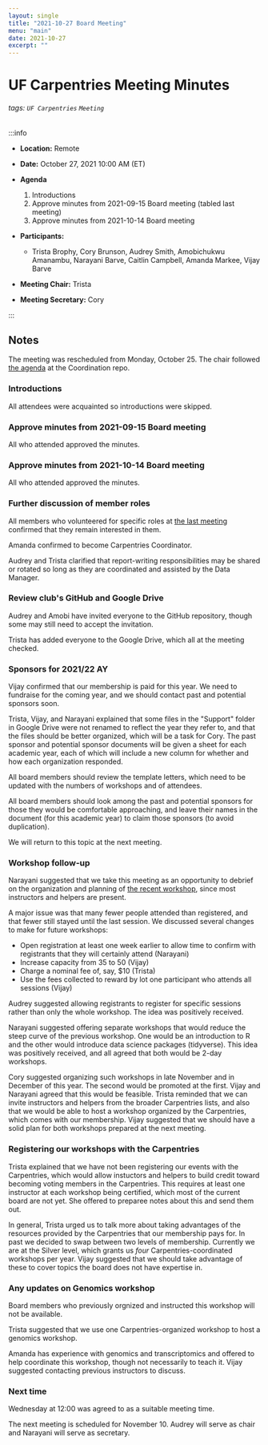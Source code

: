 ```yaml
---
layout: single
title: "2021-10-27 Board Meeting"
menu: "main"
date: 2021-10-27
excerpt: ""
---
```


UF Carpentries Meeting Minutes
===

###### tags: `UF Carpentries` `Meeting`

:::info
- **Location:** Remote
- **Date:** October 27, 2021 10:00 AM (ET)
- **Agenda**

    1. Introductions
    2. Approve minutes from 2021-09-15 Board meeting (tabled last meeting)
    3. Approve minutes from 2021-10-14 Board meeting


- **Participants:**
    - Trista Brophy, Cory Brunson, Audrey Smith, Amobichukwu Amanambu, Narayani Barve, Caitlin Campbell, Amanda Markee, Vijay Barve
- **Meeting Chair:** Trista
- **Meeting Secretary:** Cory

:::
## Notes
<!-- Enter other important details discussed during the meeting here. -->

The meeting was rescheduled from Monday, October 25. The chair followed [the agenda](https://github.com/UF-Carpentry/Coordination/issues/180) at the Coordination repo.

### Introductions

All attendees were acquainted so introductions were skipped.

### Approve minutes from 2021-09-15 Board meeting

All who attended approved the minutes.

### Approve minutes from 2021-10-14 Board meeting

All who attended approved the minutes.

### Further discussion of member roles

All members who volunteered for specific roles at [the last meeting](https://www.uf-carpentries.org/minutes/board-2021-10-14/) confirmed that they remain interested in them.

Amanda confirmed to become Carpentries Coordinator.

Audrey and Trista clarified that report-writing responsibilities may be shared or rotated so long as they are coordinated and assisted by the Data Manager.

### Review club's GitHub and Google Drive

Audrey and Amobi have invited everyone to the GitHub repository, though some may still need to accept the invitation.

Trista has added everyone to the Google Drive, which all at the meeting checked.

### Sponsors for 2021/22 AY

Vijay confirmed that our membership is paid for this year. We need to fundraise for the coming year, and we should contact past and potential sponsors soon.

Trista, Vijay, and Narayani explained that some files in the "Support" folder in Google Drive were not renamed to reflect the year they refer to, and that the files should be better organized, which will be a task for Cory. The past sponsor and potential sponsor documents will be given a sheet for each academic year, each of which will include a new column for whether and how each organization responded.

All board members should review the template letters, which need to be updated with the numbers of workshops and of attendees.

All board members should look among the past and potential sponsors for those they would be comfortable approaching, and leave their names in the document (for this academic year) to claim those sponsors (to avoid duplication).

We will return to this topic at the next meeting.

### Workshop follow-up

Narayani suggested that we take this meeting as an opportunity to debrief on the organization and planning of [the recent workshop](https://uf-carpentry.github.io/2021-09-27-Intro_to_R/), since most instructors and helpers are present.

A major issue was that many fewer people attended than registered, and that fewer still stayed until the last session. We discussed several changes to make for future workshops:
  * Open registration at least one week earlier to allow time to confirm with registrants that they will certainly attend (Narayani)
  * Increase capacity from 35 to 50 (Vijay)
  * Charge a nominal fee of, say, $10 (Trista)
  * Use the fees collected to reward by lot one participant who attends all sessions (Vijay)

Audrey suggested allowing registrants to register for specific sessions rather than only the whole workshop. The idea was positively received.

Narayani suggested offering separate workshops that would reduce the steep curve of the previous workshop. One would be an introduction to R and the other would introduce data science packages (tidyverse). This idea was positively received, and all agreed that both would be 2-day workshops.

Cory suggested organizing such workshops in late November and in December of this year. The second would be promoted at the first. Vijay and Narayani agreed that this would be feasible. Trista reminded that we can invite instructors and helpers from the broader Carpentries lists, and also that we would be able to host a workshop organized by the Carpentries, which comes with our membership. Vijay suggested that we should have a solid plan for both workshops prepared at the next meeting.

### Registering our workshops with the Carpentries

Trista explained that we have not been registering our events with the Carpentries, which would allow instuctors and helpers to build credit toward becoming voting members in the Carpentries. This requires at least one instructor at each workshop being certified, which most of the current board are not yet. She offered to preparee notes about this and send them out.

In general, Trista urged us to talk more about taking advantages of the resources provided by the Carpentries that our membership pays for. In past we decided to swap between two levels of membership. Currently we are at the Silver level, which grants us _four_ Carpentries-coordinated workshops per year. Vijay suggested that we should take advantage of these to cover topics the board does not have expertise in.

### Any updates on Genomics workshop

Board members who previously orgnized and instructed this workshop will not be available.

Trista suggested that we use one Carpentries-organized workshop to host a genomics workshop.

Amanda has experience with genomics and transcriptomics and offered to help coordinate this workshop, though not necessarily to teach it. Vijay suggested contacting previous instructors to discuss.

### Next time

Wednesday at 12:00 was agreed to as a suitable meeting time.

The next meeting is scheduled for November 10. Audrey will serve as chair and Narayani will serve as secretary.

